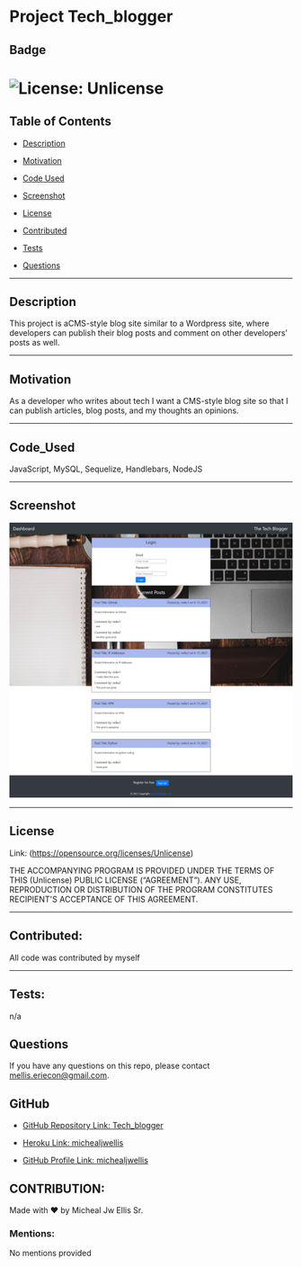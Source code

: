 # Project Tech_blogger

## Badge

# ![License: Unlicense](https://img.shields.io/badge/license-Unlicense-yellow.svg)

## Table of Contents

- [Description](#description)

- [Motivation](#motivation)

- [Code Used](#code_used)

- [Screenshot](#screenshot)

- [License](#license)

- [Contributed](#contributed)

- [Tests](#tests)

- [Questions](#questions)

---

## Description

This project is aCMS-style blog site similar to a Wordpress site, where developers can publish their blog posts and comment on other developers’ posts as well.

---

## Motivation

As a developer who writes about tech I want a CMS-style blog site so that I can publish articles, blog posts, and my thoughts an opinions.

---

## Code_Used

JavaScript, MySQL, Sequelize, Handlebars, NodeJS

---

## Screenshot

![Alt text](/assets/images/TheTechBlog.png)

---

## License

Link: (https://opensource.org/licenses/Unlicense)

THE ACCOMPANYING PROGRAM IS PROVIDED UNDER THE TERMS OF THIS (Unlicense) PUBLIC LICENSE (“AGREEMENT”). ANY USE, REPRODUCTION OR DISTRIBUTION OF THE PROGRAM CONSTITUTES RECIPIENT'S ACCEPTANCE OF THIS AGREEMENT.

---

## Contributed:

All code was contributed by myself

---

## Tests:

n/a

## Questions

If you have any questions on this repo, please contact mellis.eriecon@gmail.com.

## GitHub

- [GitHub Repository Link: Tech_blogger](https://github.com/michealjwellis/Tech_blogger)

- [Heroku Link: michealjwellis](https://techblog14.herokuapp.com/)

- [GitHub Profile Link: michealjwellis](https://github.com/michealjwellis)

## CONTRIBUTION:

Made with ❤️ by Micheal Jw Ellis Sr.

### Mentions:

No mentions provided
